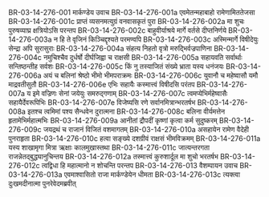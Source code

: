 BR-03-14-276-001	मार्कण्डेय उवाच
BR-03-14-276-001a	एवमेतन्महाबाहो रामेणामिततेजसा
BR-03-14-276-001c	प्राप्तं व्यसनमत्युग्रं वनवासकृतं पुरा
BR-03-14-276-002a	मा शुचः पुरुषव्याघ्र क्षत्रियोऽसि परन्तप
BR-03-14-276-002c	बाहुवीर्याश्रये मार्गे वर्तसे दीप्तनिर्णये
BR-03-14-276-003a	न हि ते वृजिनं किञ्चिद्दृश्यते परमण्वपि
BR-03-14-276-003c	अस्मिन्मार्गे विषीदेयुः सेन्द्रा अपि सुरासुराः
BR-03-14-276-004a	संहत्य निहतो वृत्रो मरुद्भिर्वज्रपाणिना
BR-03-14-276-004c	नमुचिश्चैव दुर्धर्षो दीर्घजिह्वा च राक्षसी
BR-03-14-276-005a	सहायवति सर्वार्थाः सन्तिष्ठन्तीह सर्वशः
BR-03-14-276-005c	किं नु तस्याजितं संख्ये भ्राता यस्य धनंजयः
BR-03-14-276-006a	अयं च बलिनां श्रेष्ठो भीमो भीमपराक्रमः
BR-03-14-276-006c	युवानौ च महेष्वासौ यमौ माद्रवतीसुतौ
BR-03-14-276-006e	एभिः सहायैः कस्मात्त्वं विषीदसि परंतप
BR-03-14-276-007a	य इमे वज्रिणः सेनां जयेयुः समरुद्गणाम्
BR-03-14-276-007c	त्वमप्येभिर्महेष्वासैः सहायैर्देवरूपिभिः
BR-03-14-276-007e	विजेष्यसि रणे सर्वानमित्रान्भरतर्षभ
BR-03-14-276-008a	इतश्च त्वमिमां पश्य सैन्धवेन दुरात्मना
BR-03-14-276-008c	बलिना वीर्यमत्तेन हृतामेभिर्महात्मभिः
BR-03-14-276-009a	आनीतां द्रौपदीं कृष्णां कृत्वा कर्म सुदुष्करम्
BR-03-14-276-009c	जयद्रथं च राजानं विजितं वशमागतम्
BR-03-14-276-010a	असहायेन रामेण वैदेही पुनराहृता
BR-03-14-276-010c	हत्वा सङ्ख्ये दशग्रीवं राक्षसं भीमविक्रमम्
BR-03-14-276-011a	यस्य शाखामृगा मित्रा ऋक्षाः कालमुखास्तथा
BR-03-14-276-011c	जात्यन्तरगता राजन्नेतद्बुद्ध्यानुचिन्तय
BR-03-14-276-012a	तस्मात्त्वं कुरुशार्दूल मा शुचो भरतर्षभ
BR-03-14-276-012c	त्वद्विधा हि महात्मानो न शोचन्ति परन्तप
BR-03-14-276-013	वैशम्पायन उवाच
BR-03-14-276-013a	एवमाश्वासितो राजा मार्कण्डेयेन धीमता
BR-03-14-276-013c	त्यक्त्वा दुःखमदीनात्मा पुनरेवेदमब्रवीत्
